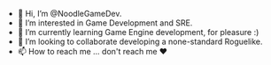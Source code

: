 - 👋 Hi, I’m @NoodleGameDev.
- 👀 I’m interested in Game Development and SRE.
- 🌱 I’m currently learning Game Engine development, for pleasure :)
- 💞️ I’m looking to collaborate developing a none-standard Roguelike.
- 📫 How to reach me ... don't reach me ❤

<!---
NoodleGameDev/NoodleGameDev is a ✨ special ✨ repository because its `README.md` (this file) appears on your GitHub profile.
You can click the Preview link to take a look at your changes.
--->
